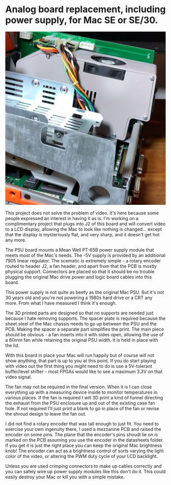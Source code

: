 # Analog board replacement, including power supply, for Mac SE or SE/30.

![Unlit](images/analog_board.JPEG)

This project does not solve the problem of video. It's here because some people expressed an interest in having it as is. I'm working on a complimentary project that plugs into J2 of this board and will convert video to a LCD display, allowing the Mac to look like nothing is changed... except that the display is mysteriously flat, and very sharp, and it doesn't get hot any more.

The PSU board mounts a Mean Well PT-65B power supply module that meets most of the Mac's needs. The -5V supply is provided by an additional 7905 linear regulator. The scematic is extremely simple - a rotary encoder routed to header J2, a fan header, and apart from that the PCB is mostly physical support. Connectors are placed so that it should be no trouble plugging the original Mac drive power and logic board cables into this board.

This power supply is not quite as beefy as the original Mac PSU. But it's not 30 years old and you're not powering a 1980s hard drive or a CRT any more. From what I have measured I think it's enough.

The 3D printed parts are designed so that no supports are needed just because I hate removing supports. The spacer plate is required because the sheet steel of the Mac chassis needs to go up between the PSU and the PCB. Making the spacer a separate part simplifies the print. The main piece should be obvious - a fan inserts into it with sides open, allowing the use of a 60mm fan while retaining the original PSU width. It is held in place with the lid.

With this board in place your Mac will run happily but of course will not show anything, that part is up to you at this point. If you do start playing with video out the first thing you _might_ need to do is use a 5V-tolerant buffer/level shifter - most FPGAs would like to see a maximum 3.3V on that video signal.

The fan may not be required in the final version. When it is I can close everything up with a measuring device inside to monitor temperatures in various places. If the fan is required I will 3D print a kind of funnel directing the exhaust from the PSU enclosure up and out of the existing case fan hole. If not required I'll just print a blank to go in place of the fan or revise the shroud design to leave the fan out.

I did not find a rotary encoder that was tall enough to just fit. You need to exercise your own ingenuity there, I used a mezzanine PCB and raised the encoder on some pins. The plane that the encoder's pins shoudl lie on is marked on the PCB assuming you use the encoder in the datasheets folder. If you get it is just the right place you can keep the original Mac brightness knob! The encoder can act as a brightness control of sorts varying the light color of the video, or altering the PWM duty cycle of your LCD backlight. 

Unless you are used crimping connectors to make up cables correctly and you can safely wire up power supply modules like this don't do it. This could easily destroy your Mac or kill you with a simple mistake.
